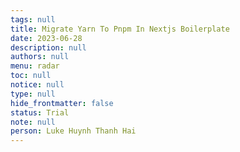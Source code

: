 ```yaml
---
tags: null
title: Migrate Yarn To Pnpm In Nextjs Boilerplate
date: 2023-06-28
description: null
authors: null
menu: radar
toc: null
notice: null
type: null
hide_frontmatter: false
status: Trial
note: null
person: Luke Huynh Thanh Hai
---
```


